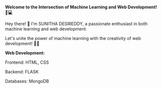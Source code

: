 **Welcome to the Intersection of Machine Learning and Web Development! 🤖💻**

Hey there! 👋 I'm SUNITHA DESIREDDY, a passionate enthusiast in both machine learning and web development.

Let's unite the power of machine learning with the creativity of web development! 🚀✨

**Web Development:**

Frontend: HTML, CSS

Backend: FLASK

Databases: MongoDB
